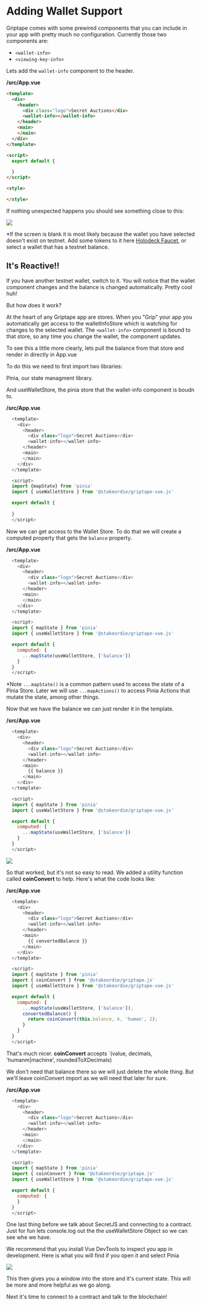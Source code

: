 # Adding Wallet Support

Griptape comes with some prewired components that you can include in your app with pretty much no configuration. Currently those two components are:

- `<wallet-info>`
- `<viewing-key-info>`

Lets add the `wallet-info` component to the header.

**/src/App.vue**
```html {2-9}
<template>
  <div>
    <header>
      <div class="logo">Secret Auctions</div>
      <wallet-info></wallet-info>
    </header>
    <main>
    </main>
  </div>
</template>

<script>
  export default {

  }
</script>

<style>

</style>
```

If nothing unexpected happens you should see something close to this:

![](/tutorial/wallet-support/wallet-component.png)

*If the screen is blank it is most likely because the wallet you have selected doesn't exist on testnet. Add some tokens to it here [Holodeck Faucet](https://faucet.secrettestnet.io/), or select a wallet that has a testnet balance.

## It's Reactive!!

If you have another testnet wallet, switch to it. You will notice that the wallet component changes and the balance is changed automatically. Pretty cool huh!

But how does it work?

At the heart of any Griptape app are stores. When you "Grip" your app you automatically get access to the walletInfoStore which is watching for changes to the selected wallet. The `<wallet-info>` component is bound to that store, so any time you change the wallet, the component updates.

To see this a little more clearly, lets pull the balance from that store and render in directly in App.vue

To do this we need to first import two libraries:

Pinia, our state managment library.

And useWalletStore, the pinia store that the wallet-info component is boudn to.

**/src/App.vue**
```javascript
  <template>
    <div>
      <header>
        <div class="logo">Secret Auctions</div>
        <wallet-info></wallet-info>
      </header>
      <main>
      </main>
    </div>
  </template>

  <script>
  import {mapState} from 'pinia'
  import { useWalletStore } from '@stakeordie/griptape-vue.js'

  export default {
    
  }
  </script>
```

Now we can get access to the Wallet Store. To do that we will create a computed property that gets the `balance` property.


**/src/App.vue**
```javascript
  <template>
    <div>
      <header>
        <div class="logo">Secret Auctions</div>
        <wallet-info></wallet-info>
      </header>
      <main>
      </main>
    </div>
  </template>

  <script>
  import { mapState } from 'pinia'
  import { useWalletStore } from '@stakeordie/griptape-vue.js'

  export default {
    computed: {
      ...mapState(useWalletStore, ['balance'])
    }
  }
  </script>
```
*Note
`...mapState()` is a common pattern used to access the state of a Pinia Store. Later we will use `...mapActions()` to access Pinia Actions that mutate the state, among other things.

Now that we have the balance we can just render it in the template.

**/src/App.vue**
```javascript {8}
  <template>
    <div>
      <header>
        <div class="logo">Secret Auctions</div>
        <wallet-info></wallet-info>
      </header>
      <main>
        {{ balance }}
      </main>
    </div>
  </template>

  <script>
  import { mapState } from 'pinia'
  import { useWalletStore } from '@stakeordie/griptape-vue.js'

  export default {
    computed: {
      ...mapState(useWalletStore, ['balance'])
    }
  }
  </script>
```

![](/tutorial/wallet-support/balance-machine.png)

So that worked, but it's not so easy to read. We added a utility function called **coinConvert** to help. Here's what the code looks like:

**/src/App.vue**
```javascript {8, 15, 21-23}
  <template>
    <div>
      <header>
        <div class="logo">Secret Auctions</div>
        <wallet-info></wallet-info>
      </header>
      <main>
        {{ convertedBalance }}
      </main>
    </div>
  </template>

  <script>
  import { mapState } from 'pinia'
  import { coinConvert } from '@stakeordie/griptape.js'
  import { useWalletStore } from '@stakeordie/griptape-vue.js'

  export default {
    computed: {
      ...mapState(useWalletStore, ['balance']),
      convertedBalance() {
        return coinConvert(this.balance, 6, 'human', 2);
      }
    }
  }
  </script>
```

That's much nicer. **coinConvert** accepts `(value, decimals, 'humanm|machine', roundedToXDecimals)

We don't need that balance there so we will just delete the whole thing. But we'll leave coinConvert import as we will need that later for sure.

**/src/App.vue**
```javascript {8, 15, 21-23}
  <template>
    <div>
      <header>
        <div class="logo">Secret Auctions</div>
        <wallet-info></wallet-info>
      </header>
      <main>
      </main>
    </div>
  </template>

  <script>
  import { mapState } from 'pinia'
  import { coinConvert } from '@stakeordie/griptape.js'
  import { useWalletStore } from '@stakeordie/griptape-vue.js'

  export default {
    computed: {
    }
  }
  </script>
```

One last thing before we talk about SecretJS and connecting to a contract. Just for fun lets console.log out the the useWalletStore Object so we can see whe we have.


We recommend that you install Vue DevTools to inspect you app in development. Here is what you will find if you open it and select Pinia

![](/tutorial/wallet-support/vue-devtools.png)

This then gives you a window into the store and it's current state. This will be more and more helpful as we go along.

Next it's time to connect to a contract and talk to the blockchain!